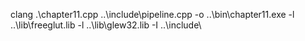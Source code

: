 clang .\chapter11.cpp ..\include\pipeline.cpp -o ..\bin\chapter11.exe -l ..\lib\freeglut.lib -l ..\lib\glew32.lib  -I ..\include\